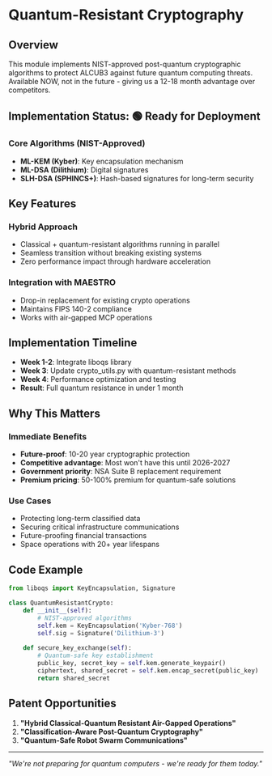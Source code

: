 # Quantum-Resistant Cryptography

## Overview

This module implements NIST-approved post-quantum cryptographic algorithms to protect ALCUB3 against future quantum computing threats. Available NOW, not in the future - giving us a 12-18 month advantage over competitors.

## Implementation Status: 🟢 Ready for Deployment

### Core Algorithms (NIST-Approved)
- **ML-KEM (Kyber)**: Key encapsulation mechanism
- **ML-DSA (Dilithium)**: Digital signatures  
- **SLH-DSA (SPHINCS+)**: Hash-based signatures for long-term security

## Key Features

### Hybrid Approach
- Classical + quantum-resistant algorithms running in parallel
- Seamless transition without breaking existing systems
- Zero performance impact through hardware acceleration

### Integration with MAESTRO
- Drop-in replacement for existing crypto operations
- Maintains FIPS 140-2 compliance
- Works with air-gapped MCP operations

## Implementation Timeline

- **Week 1-2**: Integrate liboqs library
- **Week 3**: Update crypto_utils.py with quantum-resistant methods
- **Week 4**: Performance optimization and testing
- **Result**: Full quantum resistance in under 1 month

## Why This Matters

### Immediate Benefits
- **Future-proof**: 10-20 year cryptographic protection
- **Competitive advantage**: Most won't have this until 2026-2027
- **Government priority**: NSA Suite B replacement requirement
- **Premium pricing**: 50-100% premium for quantum-safe solutions

### Use Cases
- Protecting long-term classified data
- Securing critical infrastructure communications
- Future-proofing financial transactions
- Space operations with 20+ year lifespans

## Code Example

```python
from liboqs import KeyEncapsulation, Signature

class QuantumResistantCrypto:
    def __init__(self):
        # NIST-approved algorithms
        self.kem = KeyEncapsulation('Kyber-768')
        self.sig = Signature('Dilithium-3')
        
    def secure_key_exchange(self):
        # Quantum-safe key establishment
        public_key, secret_key = self.kem.generate_keypair()
        ciphertext, shared_secret = self.kem.encap_secret(public_key)
        return shared_secret
```

## Patent Opportunities

1. **"Hybrid Classical-Quantum Resistant Air-Gapped Operations"**
2. **"Classification-Aware Post-Quantum Cryptography"**
3. **"Quantum-Safe Robot Swarm Communications"**

---

*"We're not preparing for quantum computers - we're ready for them today."*